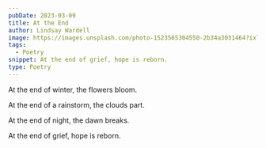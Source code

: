 ```yaml
---
pubDate: 2023-03-09
title: At the End
author: Lindsay Wardell
image: https://images.unsplash.com/photo-1523565304550-2b34a3031464?ixlib=rb-4.0.3&ixid=MnwxMjA3fDB8MHxwaG90by1wYWdlfHx8fGVufDB8fHx8&auto=format&fit=crop&w=2340&q=80
tags:
  - Poetry
snippet: At the end of grief, hope is reborn.
type: Poetry
---
```


At the end of winter, the flowers bloom.

At the end of a rainstorm, the clouds part.

At the end of night, the dawn breaks.

At the end of grief, hope is reborn.